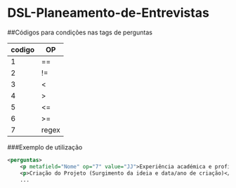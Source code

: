 # DSL-Planeamento-de-Entrevistas


##Códigos para condições nas tags de perguntas

|codigo |   OP|
|-------|------|
|1   |   == |
|2   |   != |
|3   |   <  |
|4   |   >  |
|5   |   <= |
|6   |   >= |
|7   |   regex|

###Exemplo de utilização

```XML
<perguntas>
    <p metafield="Nome" op="7" value="JJ">Experiência académica e profissional</p>
    <p>Criação do Projeto (Surgimento da ideia e data/ano de criação)</p>
    ...
```
